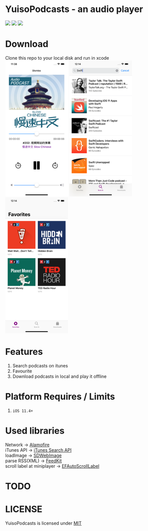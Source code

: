 # YuisoPodcasts - an audio player
![](https://img.shields.io/github/license/mashape/apistatus.svg)
![](https://img.shields.io/badge/platform-ios11.4%2B-orange.svg)
![](https://img.shields.io/badge/language-swift4.2-brightgreen.svg)

# Download
Clone this repo to your local disk and run in xcode  
<kbd><img src="https://github.com/RenruiLiu/YuisoPodcasts/blob/master/screenshot1.png" width="200"/></kbd> 
<kbd><img src="https://github.com/RenruiLiu/YuisoPodcasts/blob/master/screenshot2.png" width="200"/></kbd> 
<kbd><img src="https://github.com/RenruiLiu/YuisoPodcasts/blob/master/screenshot3.png" width="200"/></kbd> 


# Features
1. Search podcasts on itunes
2. Favourite 
3. Download podcasts in local and play it offline  

# Platform Requires / Limits
1. `iOS 11.4+`  

# Used libraries
Network -> [Alamofire](https://github.com/Alamofire/Alamofire)  
iTunes API -> [iTunes Search API](https://affiliate.itunes.apple.com/resources/documentation/itunes-store-web-service-search-api/)  
loadImage -> [SDWebImage](https://github.com/rs/SDWebImage)  
parse RSS(XML) -> [FeedKit](https://github.com/nmdias/FeedKit)  
scroll label at miniplayer -> [EFAutoScrollLabel](https://github.com/EyreFree/EFAutoScrollLabel)  

# TODO

# LICENSE
YuisoPodcasts is licensed under [MIT](https://github.com/RenruiLiu/YuisoPodcasts/blob/master/LICENSE)
